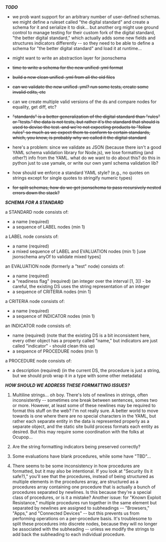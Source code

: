 ***TODO***

- we prob want support for an arbitrary number of user-defined schemas. we might define a ruleset called "the digital standard" and create a schema for it and serialize it to disk... but another org might use ground control to manage testing for their custom fork of the digital standard, "the better digital standard," which actually adds some new fields and structures indicators differently -- so they need to be able to define a schema for "the better digital standard" and load it at runtime...

- might want to write an abstraction layer for jsonschema

- ~~time to write a schema for the new unified .yml format~~

- ~~build a new clean unified .yml from all the old files~~

- ~~can we validate the new unified .yml?  run some tests, create some invalid edits, etc~~

- can we create multiple valid versions of the ds and compare nodes for equality, get diff, etc? 

- ~~"standards" is a better generalization of the digital standard than "rules" or "tests." the data is not tests, but rather it's the standard that should is used to devise the test.  and we're not expecting products to "follow rules" so much as we expect them to conform
to certain standards, which, you know, is probably why we called it the digital standard~~

- here's a problem: since we validate as JSON (because there isn't a good YAML schema validation library for Node.js), we lose formatting (and other?) info from the YAML. what do we want to do about this? do this in python just to use yamale, or write our own yaml schema validation lib? 

- how should we enforce a standard YAML style? (e.g., no quotes on strings except for single quotes to stringify numeric types)

- ~~for split schemas, how do we get jsonschema to pass recursively nested errors down the stack?~~

***SCHEMA FOR A STANDARD***

a STANDARD node consists of:
- a name (required)
- a sequence of LABEL nodes (min 1)

a LABEL node consists of:
- a name (required)
- a mixed sequence of LABEL and EVALUATION nodes (min 1) [use jsonschema anyOf to validate mixed types]

an EVALUATION node (formerly a "test" node) consists of:
- a name (required)
- a "readiness flag" (required) (an integer over the interval [1, 3]) - be careful, the existing DS uses the string representation of an integer
- a sequence of CRITERIA nodes (min 1)

a CRITERIA node consists of:
- a name (required)
- a sequence of INDICATOR nodes (min 1)

an INDICATOR node consists of:
- name (required) (note that the existing DS is a bit inconsistent here, every other object has a property called "name," but indicators are just called "indicator" - should clean this up)
- a sequence of PROCEDURE nodes (min 1)

a PROCEDURE node consists of:
- a description (required) (in the current DS, the procedure is just a string, but we should prob wrap it in a type with some other metadata)

***HOW SHOULD WE ADDRESS THESE FORMATTING ISSUES?***

1. Multiline strings... oh boy. There's lots of newlines in strings, often inconsistently -- sometimes one break between sentences, somes two or more. However, at least some of these newlines may be required to format this stuff on the web? I'm not really sure. A better world to move towards is one where there are no special characters in the YAML, but rather each separate entity in the data is represented properly as a separate object, and the static site build process formats each entity as desired. But this may require some coordination with the folks at Ocupop...

2.  Are the string formatting indicators being preserved correctly?

3.  Some evaluations have blank procedures, while some have "TBD"...

4.  There seems to be some inconsistency in how procedures are formatted, but it may also be intentional. If you look at "Security (Is it safe?)," you'll see that the procedures, instead of being structured as multiple elements in the procedures array, are structured as a procedures array containing one procedure that is actually a bunch of procedures separated by newlines. Is this because they're a special class of procedures, or is it a mistake? Another issue: for "Known Exploit Resistance," multiple procedures run together in the same element but separated by newlines are assigned to subheadings -- "Browsers," "Apps," and "Connected Devices" -- but this prevents us from performing operations on a per-procedure basis. It's troublesome to split these procedures into discrete nodes, because they will no longer be associated with the subheading -- unless we modify the strings to add back the subheading to each individual procedure.
